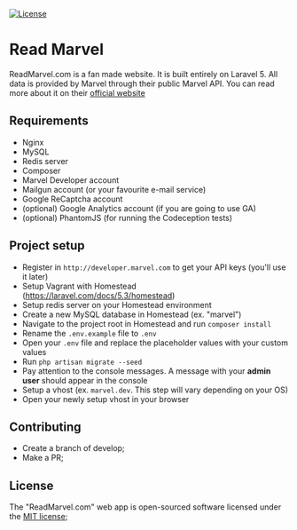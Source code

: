 [![License](https://poser.pugx.org/laravel/framework/license.svg)](https://packagist.org/packages/laravel/framework)

# Read Marvel
ReadMarvel.com is a fan made website. It is built entirely on Laravel 5. All data is provided by Marvel through their public Marvel API.
 You can read more about it on their [official website](http://developer.marvel.com/)

## Requirements
- Nginx
- MySQL
- Redis server
- Composer
- Marvel Developer account
- Mailgun account (or your favourite e-mail service)
- Google ReCaptcha account
- (optional) Google Analytics account (if you are going to use GA)
- (optional) PhantomJS (for running the Codeception tests)

## Project setup
- Register in `http://developer.marvel.com` to get your API keys (you'll use it later)
- Setup Vagrant with Homestead (https://laravel.com/docs/5.3/homestead)
- Setup redis server on your Homestead environment
- Create a new MySQL database in Homestead (ex. "marvel")
- Navigate to the project root in Homestead and run `composer install`
- Rename the `.env.example` file to `.env`
- Open your `.env` file and replace the placeholder values with your custom values
- Run `php artisan migrate --seed`
- Pay attention to the console messages. A message with your **admin user** should appear in the console
- Setup a vhost (ex. `marvel.dev`. This step will vary depending on your OS)
- Open your newly setup vhost in your browser

## Contributing
- Create a branch of develop;
- Make a PR;

## License
The "ReadMarvel.com" web app is open-sourced software licensed under the [MIT license](http://opensource.org/licenses/MIT);
